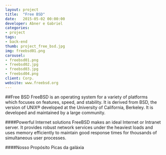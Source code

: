 ```yaml
---
layout: project
title:  "Free BSD"
date:   2015-05-02 00:00:00
developer: Abner e Gabriel
categories:
- project
tags:
- back-end
thumb: project_free_bsd.jpg
img: freebsd01.png
carousel:
- freebsd01.png
- freebsd02.jpg
- freebsd03.jpg
- freebsd04.png
client: Corp.
website: www.freebsd.org
---
```

##Free BSD
FreeBSD is an operating system for a variety of platforms which focuses on features, speed, and stability. It is derived from BSD, the version of UNIX® developed at the University of California, Berkeley. It is developed and maintained by a large community.

####Powerful Internet solutions
FreeBSD makes an ideal Internet or Intranet server. It provides robust network services under the heaviest loads and uses memory efficiently to maintain good response times for thousands of simultaneous user processes.

####Nosso Propósito
Picas da galáxia